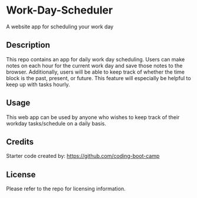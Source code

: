 # Work-Day-Scheduler

A website app for scheduling your work day

## Description

This repo contains an app for daily work day scheduling. Users can make notes on each hour for the current work day and save those notes to the browser. Additionally, users will be able to keep track of whether the time block is the past, present, or future. This feature will especially be helpful to keep up with tasks hourly.

## Usage

This web app can be used by anyone who wishes to keep track of their workday tasks/schedule on a daily basis.

## Credits

Starter code created by: https://github.com/coding-boot-camp

## License

Please refer to the repo for licensing information.
